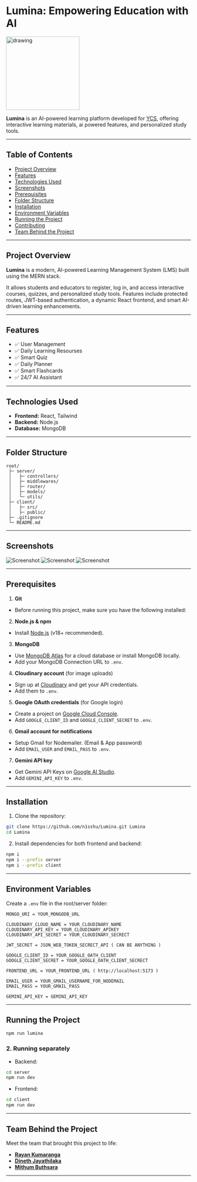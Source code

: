 # Lumina: Empowering Education with AI


<img src="client/public/logo.png" alt="drawing" width="200"/>

**Lumina** is an AI-powered learning platform developed for [YCS](https://ycs.lk/), offering interactive learning materials, ai powered features, and personalized study tools.

---

## **Table of Contents**

* [Project Overview](#project-overview)
* [Features](#features)
* [Technologies Used](#technologies-used)
 * [Screenshots](#screenshots)
 * [Prerequisites](#Prerequisites)
* [Folder Structure](#folder-structure)
* [Installation](#installation)
* [Environment Variables](#environment-variables)
* [Running the Project](#running-the-project)
* [Contributing](#contributing)
* [Team Behind the Project](#Team-Behind-the-Project)

---

## **Project Overview**

**Lumina** is a modern, AI-powered Learning Management System (LMS) built using the MERN stack.

It allows students and educators to register, log in, and access interactive courses, quizzes, and personalized study tools. Features include protected routes, JWT-based authentication, a dynamic React frontend, and smart AI-driven learning enhancements.

---

## **Features**

* ✅  User Management
* ✅  Daily Learning Resourses
* ✅  Smart Quiz
* ✅  Daily Planner
* ✅  Smart Flashcards
* ✅  24/7 AI Assistant

---

## **Technologies Used**

* **Frontend:** React, Tailwind
* **Backend:** Node.js
* **Database:** MongoDB 

---

## **Folder Structure**

```
root/
 ├─ server/
 │   ├─ controllers/
 │   ├─ middlewares/
 │   ├─ router/
 │   ├─ models/
 │   └─ utils/
 ├─ client/
 │   ├─ src/
 │   ├─ public/
 ├─ .gitignore
 └─ README.md
```

---

## **Screenshots**

![ Screenshot](images/screenshot1.png)
![ Screenshot](images/screenshot2.png)
![ Screenshot](images/screenshot3.png)

---

## ****Prerequisites****

1. **Git**
- Before running this project, make sure you have the following installed:

2. **Node.js & npm**  
  - Install [Node.js](https://nodejs.org/) (v18+ recommended).  

3. **MongoDB**  
  - Use [MongoDB Atlas](https://www.mongodb.com/cloud/atlas) for a cloud database or install MongoDB locally.  
   - Add your MongoDB Connection URL to `.env`.

4. **Cloudinary account** (for image uploads)  
  - Sign up at [Cloudinary](https://cloudinary.com/) and get your API credentials.  
  - Add them to `.env`.

5. **Google OAuth credentials** (for Google login)  
  - Create a project on [Google Cloud Console](https://console.cloud.google.com/).  
  - Add `GOOGLE_CLIENT_ID` and `GOOGLE_CLIENT_SECRET` to `.env`.

6. **Gmail account for notifications**  
  - Setup Gmail for Nodemailer. (Email & App password)
  - Add `EMAIL_USER` and `EMAIL_PASS` to `.env`.

7. **Gemini API key**  
  -  Get Gemini API Keys on [Google AI Studio](https://aistudio.google.com/).  
  - Add `GEMINI_API_KEY` to `.env`.


---


## **Installation**

1. Clone the repository:

```bash
git clone https://github.com/n1sshu/Lumina.git Lumina
cd Lumina
```

2. Install dependencies for both frontend and backend:

```bash
npm i
npm i --prefix server
npm i --prefix client
```

---

## **Environment Variables**

Create a `.env` file in the root/server folder:

```env
MONGO_URI = YOUR_MONGODB_URL

CLOUDINARY_CLOUD_NAME = YOUR_CLOUDINARY_NAME
CLOUDINARY_API_KEY = YOUR_CLOUDINARY_APIKEY
CLOUDINARY_API_SECRET = YOUR_CLOUDINARY_SECRECT

JWT_SECRET = JSON_WEB_TOKEN_SECRECT_API ( CAN BE ANYTHING )

GOOGLE_CLIENT_ID = YOUR_GOOGLE_OATH_CLIENT
GOOGLE_CLIENT_SECRET = YOUR_GOOGLE_OATH_CLIENT_SECRECT

FRONTEND_URL = YOUR_FRONTEND_URL ( http://localhost:5173 )

EMAIL_USER = YOUR_GMAIL_USERNAME_FOR_NODEMAIL
EMAIL_PASS = YOUR_GMAIL_PASS

GEMINI_API_KEY = GEMINI_API_KEY
```

---


## **Running the Project**

```bash
npm run lumina
```

### **2. Running separately**

* Backend:

```bash
cd server
npm run dev
```

* Frontend:

```bash
cd client
npm run dev
```

---





## **Team Behind the Project**

Meet the team that brought this project to life:

- [**Rayan Kumaranga**](https://github.com/n1sshu)  
- [**Dineth Jayathilaka**](https://github.com/bobsmith) 
- [**Mithum Buthsara**](https://github.com/charlielee) 

---
